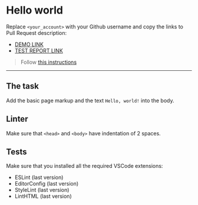 # Hello world

Replace `<your_account>` with your Github username and copy the links to Pull Request description:
- [DEMO LINK](https://AngerDESTROYS.github.io/layout_hello-world/)
- [TEST REPORT LINK](https://AngerDESTROYS.github.io/layout_hello-world/report/html_report/)

> Follow [this instructions](https://mate-academy.github.io/layout_task-guideline/#how-to-solve-the-layout-tasks-on-github)
___

## The task

Add the basic page markup and the text `Hello, world!` into the body.

## Linter

Make sure that `<head>` and `<body>` have indentation of 2 spaces.

## Tests

Make sure that you installed all the required VSCode extensions:

- ESLint (last version)
- EditorConfig (last version)
- StyleLint (last version)
- LintHTML (last version)
